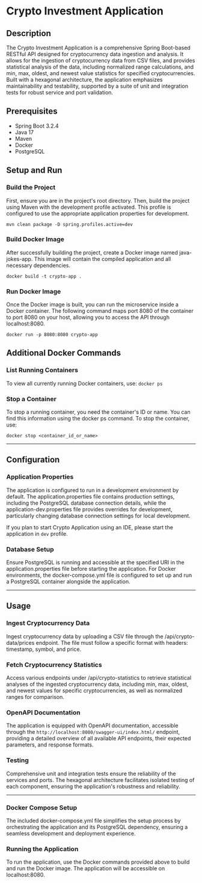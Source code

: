 # Crypto Investment Application
## Description
The Crypto Investment Application is a comprehensive Spring Boot-based RESTful API designed for cryptocurrency data ingestion and analysis. It allows for the ingestion of cryptocurrency data from CSV files, and provides statistical analysis of the data, including normalized range calculations, and min, max, oldest, and newest value statistics for specified cryptocurrencies. Built with a hexagonal architecture, the application emphasizes maintainability and testability, supported by a suite of unit and integration tests for robust service and port validation.

## Prerequisites
- Spring Boot 3.2.4
- Java 17
- Maven
- Docker 
- PostgreSQL

 
## Setup and Run
### Build the Project
First, ensure you are in the project's root directory. Then, build the project using Maven with the development profile activated. This profile is configured to use the appropriate application properties for development.

`mvn clean package -D spring.profiles.active=dev`
### Build Docker Image
After successfully building the project, create a Docker image named java-jokes-app. This image will contain the compiled application and all necessary dependencies.

`docker build -t crypto-app .`


### Run Docker Image
Once the Docker image is built, you can run the microservice inside a Docker container. The following command maps port 8080 of the container to port 8080 on your host, allowing you to access the API through localhost:8080.

`docker run -p 8080:8080 crypto-app`

## Additional Docker Commands

### List Running Containers
To view all currently running Docker containers, use:
`docker ps`

### Stop a Container
To stop a running container, you need the container's ID or name. You can find this information using the docker ps command. To stop the container, use:

`docker stop <container_id_or_name>`

---

## Configuration
### Application Properties
The application is configured to run in a development environment by default. The application.properties file contains production settings, including the PostgreSQL database connection details, while the application-dev.properties file provides overrides for development, particularly changing database connection settings for local development. 

If you plan to start Crypto Application using an IDE, please start the application in `dev` profile.

### Database Setup
Ensure PostgreSQL is running and accessible at the specified URI in the application.properties file before starting the application. For Docker environments, the docker-compose.yml file is configured to set up and run a PostgreSQL container alongside the application.

---

## Usage
### Ingest Cryptocurrency Data
Ingest cryptocurrency data by uploading a CSV file through the /api/crypto-data/prices endpoint. The file must follow a specific format with headers: timestamp, symbol, and price.

### Fetch Cryptocurrency Statistics
Access various endpoints under /api/crypto-statistics to retrieve statistical analyses of the ingested cryptocurrency data, including min, max, oldest, and newest values for specific cryptocurrencies, as well as normalized ranges for comparison.

### OpenAPI Documentation
The application is equipped with OpenAPI documentation, accessible through the `http://localhost:8080/swagger-ui/index.html/` endpoint, providing a detailed overview of all available API endpoints, their expected parameters, and response formats.

### Testing
Comprehensive unit and integration tests ensure the reliability of the services and ports. The hexagonal architecture facilitates isolated testing of each component, ensuring the application's robustness and reliability.

---

### Docker Compose Setup
The included docker-compose.yml file simplifies the setup process by orchestrating the application and its PostgreSQL dependency, ensuring a seamless development and deployment experience.

### Running the Application
To run the application, use the Docker commands provided above to build and run the Docker image. The application will be accessible on localhost:8080.